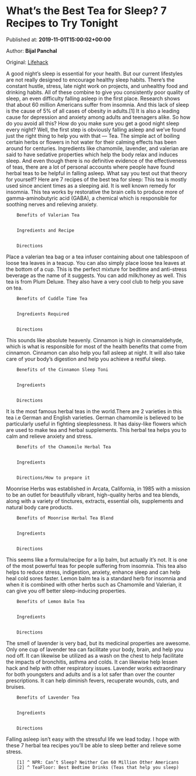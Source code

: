 
# What’s the Best Tea for Sleep? 7 Recipes to Try Tonight

Published at: **2019-11-01T15:00:02+00:00**

Author: **Bijal Panchal**

Original: [Lifehack](https://www.lifehack.org/851858/best-tea-for-sleep)

A good night’s sleep is essential for your health. But our current lifestyles are not really designed to encourage healthy sleep habits. There’s the constant hustle, stress, late night work on projects, and unhealthy food and drinking habits. All of these combine to give you consistently poor quality of sleep, an even difficulty falling asleep in the first place.
Research shows that about 60 million Americans suffer from insomnia. And this lack of sleep is the cause of 5% of all cases of obesity in adults.[1] It is also a leading cause for depression and anxiety among adults and teenagers alike.
So how do you avoid all this? How do you make sure you get a good night sleep every night?
Well, the first step is obviously falling asleep and we’ve found just the right thing to help you with that — Tea.
The simple act of boiling certain herbs or flowers in hot water for their calming effects has been around for centuries. Ingredients like chamomile, lavender, and valerian are said to have sedative properties which help the body relax and induces sleep. And even though there is no definitive evidence of the effectiveness of teas, there are a lot of personal accounts where people have found herbal teas to be helpful in falling asleep.
What say you test out that theory for yourself? Here are 7 recipes of the best tea for sleep:
This tea is mostly used since ancient times as a sleeping aid. It is well known remedy for insomnia. This tea works by restorative the brain cells to produce more of gamma-aminobutyric acid (GABA), a chemical which is responsible for soothing nerves and relieving anxiety.

        Benefits of Valerian Tea
      

        Ingredients and Recipe
      

        Directions
      
Place a valerian tea bag or a tea infuser containing about one tablespoon of loose tea leaves in a teacup. You can also simply place loose tea leaves at the bottom of a cup.
This is the perfect mixture for bedtime and anti-stress beverage as the name of it suggests. You can add milk/honey as well. This tea is from Plum Deluxe. They also have a very cool club to help you save on tea.

        Benefits of Cuddle Time Tea
      

        Ingredients Required
      

        Directions
      
This sounds like absolute heavenly. Cinnamon is high in cinnamaldehyde, which is what is responsible for most of the health benefits that come from cinnamon. Cinnamon can also help you fall asleep at night. It will also take care of your body’s digestion and help you achieve a restful sleep.

        Benefits of the Cinnamon Sleep Toni
      

        Ingredients
      

        Directions
      
It is the most famous herbal teas in the world.There are 2 varieties in this tea i.e German and English varieties. German chamomile is believed to be particularly useful in fighting sleeplessness. It has daisy-like flowers which are used to make tea and herbal supplements. This herbal tea helps you to calm and relieve anxiety and stress.

        Benefits of the Chamomile Herbal Tea
      

        Ingredients
      

        Directions/How to prepare it
      
Moonrise Herbs was established in Arcata, California, in 1985 with a mission to be an outlet for beautifully vibrant, high-quality herbs and tea blends, along with a variety of tinctures, extracts, essential oils, supplements and natural body care products.

        Benefits of Moonrise Herbal Tea Blend
      

        Ingredients
      

        Directions
      
This seems like a formula/recipe for a lip balm, but actually it’s not. It is one of the most powerful teas for people suffering from insomnia. This tea also helps to reduce stress, indigestion, anxiety, enhance sleep and can help heal cold sores faster. Lemon balm tea is a standard herb for insomnia and when it is combined with other herbs such as Chamomile and Valerian, it can give you off better sleep-inducing properties.

        Benefits of Lemon Balm Tea
      

        Ingredients
      

        Directions
      
The smell of lavender is very bad, but its medicinal properties are awesome. Only one cup of lavender tea can facilitate your body, brain, and help you nod off. It can likewise be utilized as a wash on the chest to help facilitate the impacts of bronchitis, asthma and colds. It can likewise help lessen hack and help with other respiratory issues. Lavender works extraordinary for both youngsters and adults and is a lot safer than over the counter prescriptions. It can help diminish fevers, recuperate wounds, cuts, and bruises.

        ​Benefits of Lavender Tea
      

        Ingredients
      

        Directions
      
Falling asleep isn’t easy with the stressful life we lead today. I hope with these 7 herbal tea recipes you’ll be able to sleep better and relieve some stress.

        [1] ^ NPR: Can’t Sleep? Neither Can 60 Million Other Americans
        [2] ^ TeaFloor: Best Bedtime Drinks (Teas that help you sleep)
      

